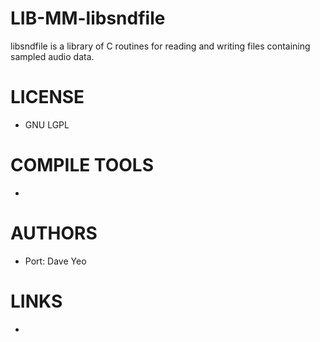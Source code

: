 LIB-MM-libsndfile
=================

libsndfile is a library of C routines for reading and writing files containing sampled audio data.

LICENSE
===============
* GNU LGPL

COMPILE TOOLS
===============
* 

AUTHORS
===============
* Port: Dave Yeo

LINKS
===============
* 
